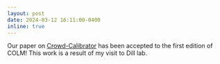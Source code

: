 ```yaml
---
layout: post
date: 2024-03-12 16:11:00-0400
inline: true
---
```

Our paper on [Crowd-Calibrator](https://arxiv.org/abs/2408.14141) has been accepted to the first edition of COLM! This work is a result of my visit to Dill lab.